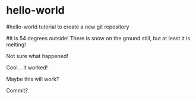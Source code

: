 # hello-world
#hello-world tutorial to create a new git repository

#It is 54 degrees outside!  There is snow on the ground still, but at least it is melting!

Not sure what happened!

Cool... it worked!

Maybe this will work?

Commit?